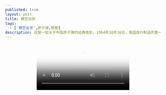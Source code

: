 ```yaml
---
published: true
layout: post
title: 横空出世
tags: 
  - ['横空出世',原子弹,致敬]
description: 这是一部关于中国原子弹的经典电影，1964年10月16日，我国自行制造的第一颗原子弹在西部地区爆炸成功，在国际上引起了巨大反响。中国政府就此发表声明：中国一贯主张全面禁止和彻底销毁核武器；中国进行核试验，发展核武器，是被迫的，是为了防御，为了保卫中国人民免受核威胁。中国政府郑重宣布，在任何时候，任何情况下，中国都不会首先使用核武器。 抗美援朝战争结束后，曾经立下赫赫战功的冯石将军（李雪健饰）接到中央委派的使命，带着一支英雄部队挺进戈壁滩。与此同时，从美国归来的科学家陆光达（李幼斌饰）匆匆与妻子王茹慧（陈瑾饰）告别，各科研机构、各重点大学也挑选大批优秀人才，奔赴西北荒漠。他们即将在那里完成一项震惊世界的使命——建造原子弹发射基地。 苏联专家撤走，科技手段落后，物质极度匮乏，三年自然灾害，一个个难以想象的困难相继而来。白手起家，艰苦创业，在内无经验外断支援的艰苦条件下，一群怀着崇高理想的中华儿女朝着共同的目标奋勇前进。
---
```

<p><video src="https://fuxiaoya.com/video/%E6%A8%AA%E7%A9%BA%E5%87%BA%E4%B8%96.mp4" poster="https://fuxiaoya.com/assets/img/hkcs.webp" controls="controls" style="max-width: 100%; display: block; margin-left: auto; margin-right: auto;"></video></p>